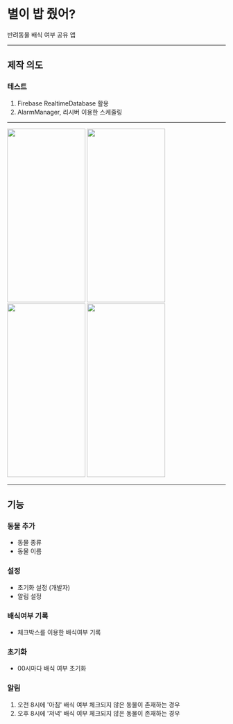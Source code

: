 # 별이 밥 줬어?

반려동물 배식 여부 공유 앱

___
## 제작 의도
### 테스트
1. Firebase RealtimeDatabase 활용
2. AlarmManager, 리시버 이용한 스케줄링
___
<div overflow-x="scroll">
  <img src="https://user-images.githubusercontent.com/75599138/160237688-b507c4db-7fbf-479f-a46e-da42de46f6b8.jpg" width="180"  height="400"/>
  <img src="https://user-images.githubusercontent.com/75599138/160237687-6d27688c-499e-4368-a7e5-05147a891a76.jpg" width="180"  height="400"/>
  <img src="https://user-images.githubusercontent.com/75599138/160237686-da004c39-7511-4cef-8e06-68feb9ff432d.jpg" width="180"  height="400"/>
  <img src="https://user-images.githubusercontent.com/75599138/160237683-95e4c382-1705-414d-8b3f-acb457be0458.jpg" width="180"  height="400"/>
</div>

___

## 기능

### 동물 추가
  + 동물 종류
  + 동물 이름
### 설정
  + 초기화 설정 (개발자)
  + 알림 설정
### 배식여부 기록
  + 체크박스를 이용한 배식여부 기록
### 초기화
  + 00시마다 배식 여부 초기화
### 알림
  1. 오전 8시에 '아침' 배식 여부 체크되지 않은 동물이 존재하는 경우
  2. 오후 8시에 '저녁' 배식 여부 체크되지 않은 동물이 존재하는 경우

